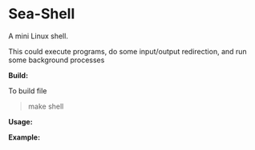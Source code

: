 Sea-Shell
=========

A mini Linux shell.

This could execute programs, do some input/output redirection, and run some background processes

**Build:**

To build file
  > make shell

**Usage:**

**Example:**
